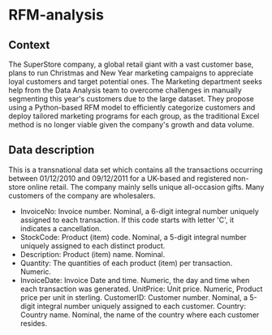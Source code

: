 # RFM-analysis
## Context
The SuperStore company, a global retail giant with a vast customer base, plans to run Christmas and New Year marketing campaigns to appreciate loyal customers and target potential ones. The Marketing department seeks help from the Data Analysis team to overcome challenges in manually segmenting this year's customers due to the large dataset. They propose using a Python-based RFM model to efficiently categorize customers and deploy tailored marketing programs for each group, as the traditional Excel method is no longer viable given the company's growth and data volume.
## Data description
This is a transnational data set which contains all the transactions occurring between 01/12/2010 and 09/12/2011 for a UK-based and registered non-store online retail. The company mainly sells unique all-occasion gifts. Many customers of the company are wholesalers.
  - InvoiceNo: Invoice number. Nominal, a 6-digit integral number uniquely assigned to each transaction. If this code starts with letter 'C', it indicates a cancellation.
  - StockCode: Product (item) code. Nominal, a 5-digit integral number uniquely assigned to each distinct product.
  - Description: Product (item) name. Nominal.
  - Quantity: The quantities of each product (item) per transaction. Numeric.
  - InvoiceDate: Invoice Date and time. Numeric, the day and time when each transaction was generated.
UnitPrice: Unit price. Numeric, Product price per unit in sterling.
CustomerID: Customer number. Nominal, a 5-digit integral number uniquely assigned to each customer.
Country: Country name. Nominal, the name of the country where each customer resides.
